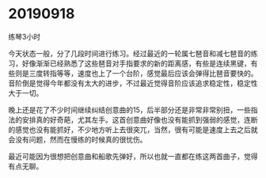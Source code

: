 # 20190918

练琴3小时

今天状态一般，分了几段时间进行练习。经过最近的一轮属七琶音和减七琶音的练习，好像渐渐已经熟悉了这些琶音对手指要求的新的距离感，有些是连续黑键，有些则是三度转指等等，速度也上了一个台阶，感觉最后应该会弹得比琶音要快的。音阶倒是觉得今年都没有太大的进步，不过最近觉得音阶应该追求稳定性，稳定性大于一切。

晚上还是花了不少时间继续纠结创意曲的15，后半部分还是非常非常别扭，一些指法的安排真的好奇葩，尤其左手。这首创意曲好像也没有能抓到强弱的感觉，连断的感觉也没有能抓好，不少地方听上去很突兀，当然，很有可能是速度上去之后就会没有问题，然而在慢练的时候真的很忧伤。

最近可能因为很想把创意曲和船歌先弹好，所以也就一直都在练这两首曲子，觉得有点无聊。
